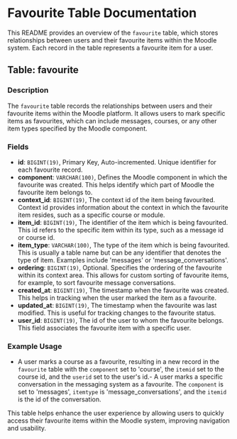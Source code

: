 # Favourite Table Documentation

This README provides an overview of the `favourite` table, which stores relationships between users and their favourite items within the Moodle system. Each record in the table represents a favourite item for a user.

## Table: favourite

### Description

The `favourite` table records the relationships between users and their favourite items within the Moodle platform. It allows users to mark specific items as favourites, which can include messages, courses, or any other item types specified by the Moodle component.

### Fields

- **id**: `BIGINT(19)`, Primary Key, Auto-incremented. Unique identifier for each favourite record.
- **component**: `VARCHAR(100)`, Defines the Moodle component in which the favourite was created. This helps identify which part of Moodle the favourite item belongs to.
- **context_id**: `BIGINT(19)`, The context id of the item being favourited. Context id provides information about the context in which the favourite item resides, such as a specific course or module.
- **item_id**: `BIGINT(19)`, The identifier of the item which is being favourited. This id refers to the specific item within its type, such as a message id or course id.
- **item_type**: `VARCHAR(100)`, The type of the item which is being favourited. This is usually a table name but can be any identifier that denotes the type of item. Examples include 'messages' or 'message_conversations'.
- **ordering**: `BIGINT(19)`, Optional. Specifies the ordering of the favourite within its context area. This allows for custom sorting of favourite items, for example, to sort favourite message conversations.
- **created_at**: `BIGINT(19)`, The timestamp when the favourite was created. This helps in tracking when the user marked the item as a favourite.
- **updated_at**: `BIGINT(19)`, The timestamp when the favourite was last modified. This is useful for tracking changes to the favourite status.
- **user_id**: `BIGINT(19)`, The id of the user to whom the favourite belongs. This field associates the favourite item with a specific user.

### Example Usage

- A user marks a course as a favourite, resulting in a new record in the `favourite` table with the `component` set to 'course', the `itemid` set to the course id, and the `userid` set to the user's id.- A user marks a specific conversation in the messaging system as a favourite. The `component` is set to 'messages', `itemtype` is 'message_conversations', and the `itemid` is the id of the conversation.

This table helps enhance the user experience by allowing users to quickly access their favourite items within the Moodle system, improving navigation and usability.
